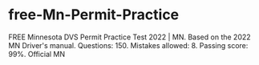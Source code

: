 # free-Mn-Permit-Practice
FREE Minnesota DVS Permit Practice Test 2022 | MN. Based on the 2022 MN Driver's manual. Questions: 150. Mistakes allowed: 8. Passing score: 99%. Official MN
